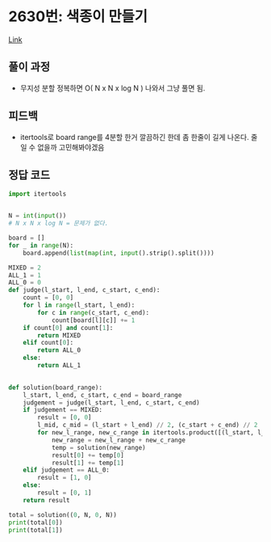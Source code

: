 # 2630번: 색종이 만들기 
[Link](https://www.acmicpc.net/problem/2630)

## 풀이 과정
* 무지성 분할 정복하면 O( N x N x log N ) 나와서 그냥 풀면 됨.
## 피드백
* itertools로 board range를 4분할 한거 깔끔하긴 한데 좀 한줄이 길게 나온다. 줄일 수 없을까 고민해봐야겠음

## 정답 코드

```python
import itertools


N = int(input())
# N x N x log N = 문제가 없다.

board = []
for _ in range(N):
    board.append(list(map(int, input().strip().split())))

MIXED = 2
ALL_1 = 1
ALL_0 = 0
def judge(l_start, l_end, c_start, c_end):
    count = [0, 0]
    for l in range(l_start, l_end):
        for c in range(c_start, c_end):
            count[board[l][c]] += 1
    if count[0] and count[1]:
        return MIXED
    elif count[0]:
        return ALL_0
    else:
        return ALL_1
    

def solution(board_range):
    l_start, l_end, c_start, c_end = board_range
    judgement = judge(l_start, l_end, c_start, c_end)
    if judgement == MIXED:
        result = [0, 0]
        l_mid, c_mid = (l_start + l_end) // 2, (c_start + c_end) // 2
        for new_l_range, new_c_range in itertools.product([(l_start, l_mid), (l_mid, l_end)], [(c_start, c_mid), (c_mid, c_end)]):
            new_range = new_l_range + new_c_range
            temp = solution(new_range)
            result[0] += temp[0]
            result[1] += temp[1]
    elif judgement == ALL_0:
        result = [1, 0]
    else:
        result = [0, 1]
    return result

total = solution((0, N, 0, N))
print(total[0])
print(total[1])
```
